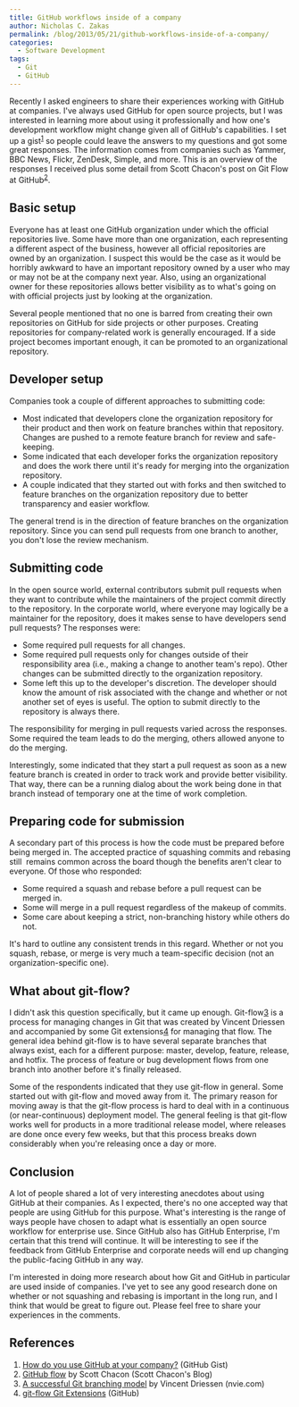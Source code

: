 ```yaml
---
title: GitHub workflows inside of a company
author: Nicholas C. Zakas
permalink: /blog/2013/05/21/github-workflows-inside-of-a-company/
categories:
  - Software Development
tags:
  - Git
  - GitHub
---
```

Recently I asked engineers to share their experiences working with GitHub at companies. I've always used GitHub for open source projects, but I was interested in learning more about using it professionally and how one's development workflow might change given all of GitHub's capabilities. I set up a gist<sup>[1]</sup> so people could leave the answers to my questions and got some great responses. The information comes from companies such as Yammer, BBC News, Flickr, ZenDesk, Simple, and more. This is an overview of the responses I received plus some detail from Scott Chacon's post on Git Flow at GitHub<sup>[2]</sup>.

## Basic setup

Everyone has at least one GitHub organization under which the official repositories live. Some have more than one organization, each representing a different aspect of the business, however all official repositories are owned by an organization. I suspect this would be the case as it would be horribly awkward to have an important repository owned by a user who may or may not be at the company next year. Also, using an organizational owner for these repositories allows better visibility as to what's going on with official projects just by looking at the organization.

Several people mentioned that no one is barred from creating their own repositories on GitHub for side projects or other purposes. Creating repositories for company-related work is generally encouraged. If a side project becomes important enough, it can be promoted to an organizational repository.

## Developer setup

Companies took a couple of different approaches to submitting code:

  * Most indicated that developers clone the organization repository for their product and then work on feature branches within that repository. Changes are pushed to a remote feature branch for review and safe-keeping.
  * Some indicated that each developer forks the organization repository and does the work there until it's ready for merging into the organization repository.
  * A couple indicated that they started out with forks and then switched to feature branches on the organization repository due to better transparency and easier workflow.

The general trend is in the direction of feature branches on the organization repository. Since you can send pull requests from one branch to another, you don't lose the review mechanism.

## Submitting code

In the open source world, external contributors submit pull requests when they want to contribute while the maintainers of the project commit directly to the repository. In the corporate world, where everyone may logically be a maintainer for the repository, does it makes sense to have developers send pull requests? The responses were:

  * <span style="line-height: 13px;">Some required pull requests for all changes.</span>
  * Some required pull requests only for changes outside of their responsibility area (i.e., making a change to another team's repo). Other changes can be submitted directly to the organization repository.
  * Some left this up to the developer's discretion. The developer should know the amount of risk associated with the change and whether or not another set of eyes is useful. The option to submit directly to the repository is always there.

The responsibility for merging in pull requests varied across the responses. Some required the team leads to do the merging, others allowed anyone to do the merging.

Interestingly, some indicated that they start a pull request as soon as a new feature branch is created in order to track work and provide better visibility. That way, there can be a running dialog about the work being done in that branch instead of temporary one at the time of work completion.

## Preparing code for submission

A secondary part of this process is how the code must be prepared before being merged in. The accepted practice of squashing commits and rebasing still  remains common across the board though the benefits aren't clear to everyone. Of those who responded:

  * <span style="line-height: 13px;">Some required a squash and rebase before a pull request can be merged in.</span>
  * Some will merge in a pull request regardless of the makeup of commits.
  * Some care about keeping a strict, non-branching history while others do not.

It's hard to outline any consistent trends in this regard. Whether or not you squash, rebase, or merge is very much a team-specific decision (not an organization-specific one).

## What about git-flow?

I didn't ask this question specifically, but it came up enough. Git-flow[3] is a process for managing changes in Git that was created by Vincent Driessen and accompanied by some Git extensions[4] for managing that flow. The general idea behind git-flow is to have several separate branches that always exist, each for a different purpose: master, develop, feature, release, and hotfix. The process of feature or bug development flows from one branch into another before it's finally released.

Some of the respondents indicated that they use git-flow in general. Some started out with git-flow and moved away from it. The primary reason for moving away is that the git-flow process is hard to deal with in a continuous (or near-continuous) deployment model. The general feeling is that git-flow works well for products in a more traditional release model, where releases are done once every few weeks, but that this process breaks down considerably when you're releasing once a day or more.

## Conclusion

A lot of people shared a lot of very interesting anecdotes about using GitHub at their companies. As I expected, there's no one accepted way that people are using GitHub for this purpose. What's interesting is the range of ways people have chosen to adapt what is essentially an open source workflow for enterprise use. Since GitHub also has GitHub Enterprise, I'm certain that this trend will continue. It will be interesting to see if the feedback from GitHub Enterprise and corporate needs will end up changing the public-facing GitHub in any way.

I'm interested in doing more research about how Git and GitHub in particular are used inside of companies. I've yet to see any good research done on whether or not squashing and rebasing is important in the long run, and I think that would be great to figure out. Please feel free to share your experiences in the comments.

## References

  1. [How do you use GitHub at your company?][1] (GitHub Gist)
  2. [GitHub flow][2] by Scott Chacon (Scott Chacon's Blog)
  3. [A successful Git branching model][3] by Vincent Driessen (nvie.com)
  4. [git-flow Git Extensions][4] (GitHub)

 [1]: https://gist.github.com/nzakas/5511916
 [2]: http://scottchacon.com/2011/08/31/github-flow.html
 [3]: http://nvie.com/posts/a-successful-git-branching-model/
 [4]: https://github.com/nvie/gitflow
